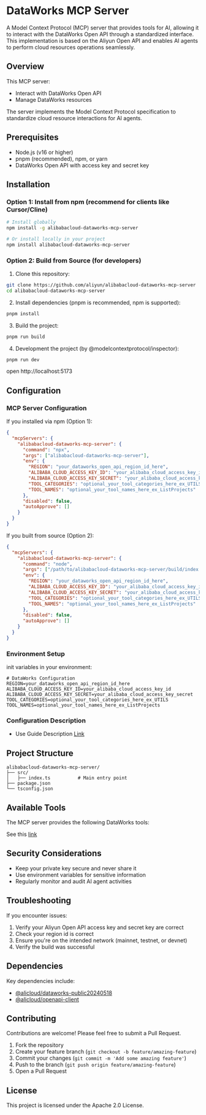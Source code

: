 # DataWorks MCP Server

A Model Context Protocol (MCP) server that provides tools for AI, allowing it to interact with the DataWorks Open API through a standardized interface. This implementation is based on the Aliyun Open API and enables AI agents to perform cloud resources operations seamlessly.

## Overview

This MCP server:

* Interact with DataWorks Open API
* Manage DataWorks resources

The server implements the Model Context Protocol specification to standardize cloud resource interactions for AI agents.

## Prerequisites

* Node.js (v16 or higher)
* pnpm (recommended), npm, or yarn
* DataWorks Open API with access key and secret key

## Installation

### Option 1: Install from npm (recommend for clients like Cursor/Cline)

```bash
# Install globally
npm install -g alibabacloud-dataworks-mcp-server

# Or install locally in your project
npm install alibabacloud-dataworks-mcp-server
```

### Option 2: Build from Source (for developers)

1. Clone this repository:
```bash
git clone https://github.com/aliyun/alibabacloud-dataworks-mcp-server
cd alibabacloud-dataworks-mcp-server
```

2. Install dependencies (pnpm is recommended, npm is supported):
```bash
pnpm install
```

3. Build the project:
```bash
pnpm run build
```

4. Development the project (by @modelcontextprotocol/inspector):
```bash
pnpm run dev
```
open http://localhost:5173

## Configuration

### MCP Server Configuration

If you installed via npm (Option 1):
```json
{
  "mcpServers": {
    "alibabacloud-dataworks-mcp-server": {
      "command": "npx",
      "args": ["alibabacloud-dataworks-mcp-server"],
      "env": {
        "REGION": "your_dataworks_open_api_region_id_here",
        "ALIBABA_CLOUD_ACCESS_KEY_ID": "your_alibaba_cloud_access_key_id",
        "ALIBABA_CLOUD_ACCESS_KEY_SECRET": "your_alibaba_cloud_access_key_secret",
        "TOOL_CATEGORIES": "optional_your_tool_categories_here_ex_UTILS",
        "TOOL_NAMES": "optional_your_tool_names_here_ex_ListProjects"
      },
      "disabled": false,
      "autoApprove": []
    }
  }
}
```

If you built from source (Option 2):
```json
{
  "mcpServers": {
    "alibabacloud-dataworks-mcp-server": {
      "command": "node",
      "args": ["/path/to/alibabacloud-dataworks-mcp-server/build/index.js"],
      "env": {
        "REGION": "your_dataworks_open_api_region_id_here",
        "ALIBABA_CLOUD_ACCESS_KEY_ID": "your_alibaba_cloud_access_key_id",
        "ALIBABA_CLOUD_ACCESS_KEY_SECRET": "your_alibaba_cloud_access_key_secret",
        "TOOL_CATEGORIES": "optional_your_tool_categories_here_ex_UTILS",
        "TOOL_NAMES": "optional_your_tool_names_here_ex_ListProjects"
      },
      "disabled": false,
      "autoApprove": []
    }
  }
}
```

### Environment Setup

init variables in your environment:

```env
# DataWorks Configuration
REGION=your_dataworks_open_api_region_id_here
ALIBABA_CLOUD_ACCESS_KEY_ID=your_alibaba_cloud_access_key_id
ALIBABA_CLOUD_ACCESS_KEY_SECRET=your_alibaba_cloud_access_key_secret
TOOL_CATEGORIES=optional_your_tool_categories_here_ex_UTILS
TOOL_NAMES=optional_your_tool_names_here_ex_ListProjects
```

### Configuration Description
- Use Guide Description [Link](https://www.alibabacloud.com/help/dataworks/user-guide/dataworks-mcp-server-function-usage#1ecf2a04b5ilh)

## Project Structure

```
alibabacloud-dataworks-mcp-server/
├── src/
│   ├── index.ts          # Main entry point
├── package.json
└── tsconfig.json
```

## Available Tools

The MCP server provides the following DataWorks tools:

See this [link](https://dataworks.data.aliyun.com/dw-pop-mcptools)

## Security Considerations

* Keep your private key secure and never share it
* Use environment variables for sensitive information
* Regularly monitor and audit AI agent activities

## Troubleshooting

If you encounter issues:

1. Verify your Aliyun Open API access key and secret key are correct
2. Check your region id is correct
3. Ensure you're on the intended network (mainnet, testnet, or devnet)
4. Verify the build was successful

## Dependencies

Key dependencies include:
* [@alicloud/dataworks-public20240518](https://github.com/alibabacloud-sdk-swift/dataworks-public-20240518)
* [@alicloud/openapi-client](https://github.com/aliyun/darabonba-openapi)

## Contributing

Contributions are welcome! Please feel free to submit a Pull Request.

1. Fork the repository
2. Create your feature branch (`git checkout -b feature/amazing-feature`)
3. Commit your changes (`git commit -m 'Add some amazing feature'`)
4. Push to the branch (`git push origin feature/amazing-feature`)
5. Open a Pull Request

## License

This project is licensed under the Apache 2.0 License.
